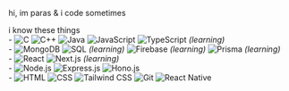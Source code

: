 hi, im paras & i code sometimes

i know these things\
\- ![C](https://img.shields.io/badge/C-A8B9CC?style=flat-square&logo=c&logoColor=white) ![C++](https://img.shields.io/badge/C%2B%2B-00599C?style=flat-square&logo=c%2B%2B&logoColor=white) ![Java](https://img.shields.io/badge/Java-007396?style=flat-square&logo=openjdk&logoColor=white) ![JavaScript](https://img.shields.io/badge/JavaScript-F7DF1E?style=flat-square&logo=javascript&logoColor=black) ![TypeScript](https://img.shields.io/badge/TypeScript-3178C6?style=flat-square&logo=typescript&logoColor=white) *(learning)*\
\- ![MongoDB](https://img.shields.io/badge/MongoDB-47A248?style=flat-square&logo=mongodb&logoColor=white) ![SQL](https://img.shields.io/badge/SQL-4479A1?style=flat-square&logo=sqlite&logoColor=white) *(learning)* ![Firebase](https://img.shields.io/badge/Firebase-FFCA28?style=flat-square&logo=firebase&logoColor=black) *(learning)* ![Prisma](https://img.shields.io/badge/Prisma-2D3748?style=flat-square&logo=prisma&logoColor=white) *(learning)*\
\- ![React](https://img.shields.io/badge/React-61DAFB?style=flat-square&logo=react&logoColor=black) ![Next.js](https://img.shields.io/badge/Next.js-000000?style=flat-square&logo=nextdotjs&logoColor=white) *(learning)*\
\- ![Node.js](https://img.shields.io/badge/Node.js-339933?style=flat-square&logo=nodedotjs&logoColor=white) ![Express.js](https://img.shields.io/badge/Express.js-000000?style=flat-square&logo=express&logoColor=white) ![Hono.js](https://img.shields.io/badge/Hono.js-339933?style=flat-sqaure&logo=hono&logoColor=white)\
\- ![HTML](https://img.shields.io/badge/HTML5-E34F26?style=flat-square&logo=html5&logoColor=white) ![CSS](https://img.shields.io/badge/CSS3-1572B6?style=flat-square&logo=css3&logoColor=white) ![Tailwind CSS](https://img.shields.io/badge/Tailwind_CSS-38B2AC?style=flat-square&logo=tailwind-css&logoColor=white) ![Git](https://img.shields.io/badge/Git-F05032?style=flat-square&logo=git&logoColor=white) ![React Native](https://img.shields.io/badge/React_Native-61DAFB?style=flat-square&logo=react&logoColor=black)
